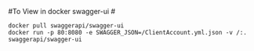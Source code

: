 #To View in docker swagger-ui #

    docker pull swaggerapi/swagger-ui
    docker run -p 80:8080 -e SWAGGER_JSON=/ClientAccount.yml.json -v /:. swaggerapi/swagger-ui